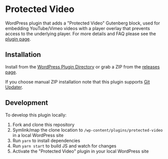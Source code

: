 # Protected Video

WordPress plugin that adds a "Protected Video" Gutenberg block, used for embedding YouTube/Vimeo videos with a player
overlay that prevents access to the underlying player. For more details and FAQ please see the
[plugin page](https://wordpress.org/plugins/protected-video/).

## Installation

Install from the [WordPress Plugin Directory](https://wordpress.org/plugins/protected-video/) or grab a ZIP from the
[releases page](https://github.com/AlecRust/protected-video/releases).

If you choose manual ZIP installation note that this plugin supports [Git Updater](https://github.com/afragen/git-updater).

## Development

To develop this plugin locally:

1. Fork and clone this repository
2. Symlink/map the clone location to `/wp-content/plugins/protected-video` in a local WordPress site
3. Run `yarn` to install dependencies
4. Run `yarn start` to build JS and watch for changes
5. Activate the "Protected Video" plugin in your local WordPress site
